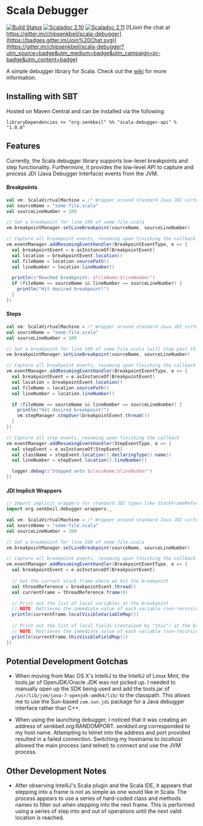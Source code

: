 Scala Debugger
==============

[![Build Status](https://travis-ci.org/chipsenkbeil/scala-debugger.svg?branch=master)](https://travis-ci.org/chipsenkbeil/scala-debugger)
[![Scaladoc 2.10](https://img.shields.io/badge/Scaladoc-2.10-34B6A8.svg?style=flat)](http://www.javadoc.io/doc/org.senkbeil/scala-debugger-api_2.10)
[![Scaladoc 2.11](https://img.shields.io/badge/Scaladoc-2.11-34B6A8.svg?style=flat)](http://www.javadoc.io/doc/org.senkbeil/scala-debugger-api_2.11)
[![Join the chat at https://gitter.im/chipsenkbeil/scala-debugger](https://badges.gitter.im/Join%20Chat.svg)](https://gitter.im/chipsenkbeil/scala-debugger?utm_source=badge&utm_medium=badge&utm_campaign=pr-badge&utm_content=badge)

A simple debugger library for Scala. Check out the [wiki](https://github.com/chipsenkbeil/scala-debugger/wiki) for more information.

Installing with SBT
-------------------

Hosted on Maven Central and can be installed via the following:

    libraryDependencies += "org.senkbeil" %% "scala-debugger-api" % "1.0.0"
    
Features
--------

Currently, the Scala debugger library supports low-level breakpoints and step functionality. Furthermore, it provides the low-level API to capture and process JDI (Java Debugger Interface) events from the JVM.

#### Breakpoints ####
```scala
val vm: ScalaVirtualMachine = /* Wrapper around standard Java JDI virtual machine */
val sourceName = "some-file.scala"
val sourceLineNumber = 109

// Set a breakpoint for line 109 of some-file.scala
vm.breakpointManager.setLineBreakpoint(sourceName, sourceLineNumber)

// Capture all breakpoint events, resuming upon finishing the callback
vm.eventManager.addResumingEventHandler(BreakpointEventType, e => {
  val breakpointEvent = e.asInstanceOf[BreakpointEvent]
  val location = breakpointEvent.location()
  val fileName = location.sourcePath()
  val lineNumber = location.lineNumber()

  println(s"Reached breakpoint: $fileName:$lineNumber")
  if (fileName == sourceName && lineNumber == sourceLineNumber) {
    println("Hit desired breakpoint!")
  }
})
```

#### Steps ####
```scala
val vm: ScalaVirtualMachine = /* Wrapper around standard Java JDI virtual machine */
val sourceName = "some-file.scala"
val sourceLineNumber = 109

// Set a breakpoint for line 109 of some-file.scala (will step past this)
vm.breakpointManager.setLineBreakpoint(sourceName, sourceLineNumber)

// Capture all breakpoint events, resuming upon finishing the callback
vm.eventManager.addResumingEventHandler(BreakpointEventType, e => {
  val breakpointEvent = e.asInstanceOf[BreakpointEvent]
  val location = breakpointEvent.location()
  val fileName = location.sourcePath()
  val lineNumber = location.lineNumber()

  if (fileName == sourceName && lineNumber == sourceLineNumber) {
    println("Hit desired breakpoint!")
    vm.stepManager.stepOver(breakpointEvent.thread())
  }
})

// Capture all step events, resuming upon finishing the callback
vm.eventManager.addResumingEventHandler(StepEventType, e => {
  val stepEvent = e.asInstanceOf[StepEvent]
  val className = stepEvent.location().declaringType().name()
  val lineNumber = stepEvent.location().lineNumber()

  logger.debug(s"Stepped onto $className:$lineNumber")
})
```

#### JDI Implicit Wrappers ####
```scala
// Import implicit wrappers for standard JDI types like StackFrameReference and ThreadReference
import org.senkbeil.debugger.wrappers._

val vm: ScalaVirtualMachine = /* Wrapper around standard Java JDI virtual machine */
val sourceName = "some-file.scala"
val sourceLineNumber = 109

// Set a breakpoint for line 109 of some-file.scala
vm.breakpointManager.setLineBreakpoint(sourceName, sourceLineNumber)

// Capture all breakpoint events, resuming upon finishing the callback
vm.eventManager.addResumingEventHandler(BreakpointEventType, e => {
  val breakpointEvent = e.asInstanceOf[BreakpointEvent]
  
  // Get the current stack frame where we hit the breakpoint
  val threadReference = breakpointEvent.thread()
  val currentFrame = threadReference.frame(0)

  // Print out the list of local variables at the breakpoint
  // NOTE: Retrieves the immediate value of each variable (non-recursive), so primitives are immediately available
  println(currentFrame.localVisibleVariableMap())
  
  // Print out the list of local fields (contained by "this") at the breakpoint
  // NOTE: Retrieves the immediate value of each variable (non-recursive), so primitives are immediately available
  println(currentFrame.thisVisibleFieldMap())
})
```

Potential Development Gotchas
-----------------------------

- When moving from Mac OS X's IntelliJ to the IntelliJ of Linux Mint, the
  tools.jar of OpenJDK/Oracle JDK was not picked up. I needed to manually open
  up the SDK being used and add the tools.jar of 
  `/usr/lib/jvm/java-7-openjdk-amd64/lib/` to the classpath. This allows me to
  use the Sun-based `com.sun.jdi` package for a Java debugger interface rather
  than C++.

- When using the launching debugger, I noticed that it was creating an address
  of senkbeil.org:RANDOMPORT. _senkbeil.org_ corresponded to my host name.
  Attempting to telnet into the address and port provided resulted in a failed
  connection. Switching my hostname to _locahost_ allowed the main process
  (and telnet) to connect and use the JVM process.

Other Development Notes
-----------------------

- After observing IntelliJ's Scala plugin and the Scala IDE, it appears that
  stepping into a frame is not as simple as one would like in Scala. The
  process appears to use a series of hard-coded class and methods names to
  filter out when stepping into the next frame. This is performed using a
  series of step into and out of operations until the next valid location is
  reached.

